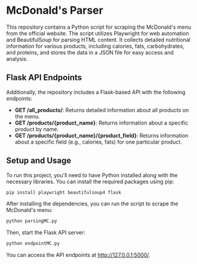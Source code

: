 # McDonald's Parser

This repository contains a Python script for scraping the McDonald's menu from the official website. The script utilizes Playwright for web automation and BeautifulSoup for parsing HTML content. It collects detailed nutritional information for various products, including calories, fats, carbohydrates, and proteins, and stores the data in a JSON file for easy access and analysis.

## Flask API Endpoints

Additionally, the repository includes a Flask-based API with the following endpoints:

- **GET /all_products/**: Returns detailed information about all products on the menu.
- **GET /products/{product_name}**: Returns information about a specific product by name.
- **GET /products/{product_name}/{product_field}**: Returns information about a specific field (e.g., calories, fats) for one particular product.

## Setup and Usage

To run this project, you'll need to have Python installed along with the necessary libraries. You can install the required packages using pip:

```bash
pip install playwright beautifulsoup4 flask
```
After installing the dependencies, you can run the script to scrape the McDonald's menu:

```bash
python parsingMC.py
```
Then, start the Flask API server:
```bash
python endpointMC.py
```
You can access the API endpoints at http://127.0.0.1:5000/.
